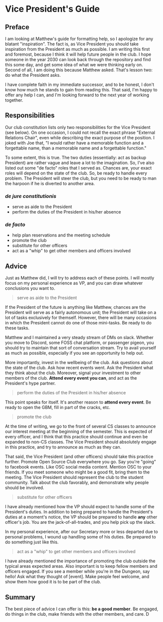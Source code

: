 # Vice President's Guide

## Preface

I am looking at Matthew's guide for formatting help, so I apologize for any blatant "inspiration". The fact is, as Vice President you should take inspiration from the President as much as possible. I am writing this first and foremost, because I think it will help future people in the club. I hope someone in the year 2030 can look back through the repository and find this some day, and get some idea of what we were thinking early on. Second of all, I am doing this because Matthew asked. That's lesson two: do what the President asks.

I have complete faith in my immediate successor, and to be honest, I don't know how much he stands to gain from reading this. That said, I'm happy to offer any help I can, and I'm looking forward to the next year of working together. 

## Responsibilities 

Our club constitution lists only two responsibilities for the Vice President (see below). On one occasion, I could not recall the exact phrase "External Relations Chair", even while describing the exact purpose of the position. I joked with Joe that, "I would rather have a memorable function and a forgettable name, than a memorable name and a forgettable function." 

To some extent, this is true. The two duties (essentially: act as backup President) are rather vague and leave a lot to the imagination. So, I've also listed out some "de facto" roles that I served as. Chances are, your exact roles will depend on the state of the club. So, be ready to handle every problem. The President will steer the club, but you need to be ready to man the harpoon if he is diverted to another area.

### *de jure constitutionis*
- serve as aide to the President
- perform the duties of the President in his/her absence

### *de facto*
- help plan reservations and the meeting schedule
- promote the club
- substitute for other officers
- act as a "whip" to get other members and officers involved


## Advice

Just as Matthew did, I will try to address each of these points. I will mostly focus on my personal experience as VP, and you can draw whatever conclusions you want to.

> serve as aide to the President

If the President of the future is anything like Matthew, chances are the President will serve as a fairly autonomous unit; the President will take on a lot of tasks exclusively for themself. However, there will be many occasions in which the President cannot do one of those mini-tasks. Be ready to do these tasks.

Matthew and I maintained a very steady stream of DMs on slack. Whether you move to Discord, some FOSS chat platform, or passenger pigeon, you should try to maintain that sort of conversation stream. Try to avail yourself as much as possible, especially if you see an opportunity to help out.

More importantly, invest in the wellbeing of the club. Ask questions about the state of the club. Ask how recent events went. Ask the President what they think about the club. Moreover, signal your investment to other members of the club. **Attend every event you can**, and act as the President's hype partner.

> perform the duties of the President in his/her absence

This point speaks for itself. It's another reason to **attend every event**. Be ready to open the GBM, fill in part of the cracks, etc.

> promote the club

At the time of writing, we go to the front of several CS classes to announce our interest meeting at the beginning of the semester. This is expected of every officer, and I think that this practice should continue and even be expanded to non-CS classes. The Vice President should absolutely engage in this practice, and try to announce as much as they can. 

That said, the Vice President (and other officers) should take this practice further. Promote Open Source Club everywhere you go. Say you're "going" to facebook events. Like OSC social media content. Mention OSC to your friends. If you meet someone who might be a good fit, bring them to the meeting. The Vice President should represent the club to the student community. Talk about the club favorably, and demonstrate why people should be involved.

> substitute for other officers

I have already mentioned how the VP should expect to handle some of the President's duties. In addition to being prepared to handle the President's duties at a moment's notice, the VP should be prepared to handle **any** other officer's job. You are the jack-of-all-trades, and you help pick up the slack.

In my personal experience, after our Secretary more or less departed due to personal problems, I wound up handling some of his duties. Be prepared to do something just like this.

> act as a "whip" to get other members and officers involved

I have already mentioned the importance of promoting the club outside the typical areas expected areas. Also important is to keep fellow members and officers engaged. If you see a member while you're in the Dungeon, say hello! Ask what they thought of [event]. Make people feel welcome, and show them how good it is to be part of the club.


## Summary

The best piece of advice I can offer is this: **be a good member**. Be engaged, do things in the club, make friends with the other members, and care. D